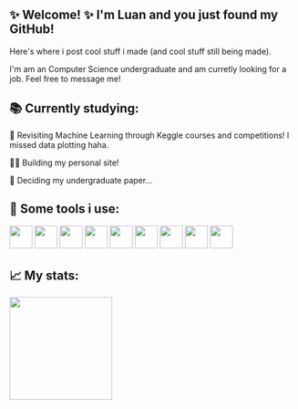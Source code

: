 ## ✨ Welcome! ✨ I'm Luan and you just found my GitHub!
Here's where i post cool stuff i made (and cool stuff still being made).

I'm am an Computer Science undergraduate and am curretly looking for a job. Feel free to message me!
          
## 📚 Currently studying:

🧠 Revisiting Machine Learning through Keggle courses and competitions! I missed data plotting haha.

✍🏻 Building my personal site!

🤔 Deciding my undergraduate paper...

## 🔧 Some tools i use:

<img src="https://cdn.jsdelivr.net/gh/devicons/devicon@latest/icons/python/python-original.svg" width="40" height="40" /> <img src="https://cdn.jsdelivr.net/gh/devicons/devicon@latest/icons/c/c-original.svg" width="40" height="40" />
<img src="https://cdn.jsdelivr.net/gh/devicons/devicon@latest/icons/cplusplus/cplusplus-original.svg" width="40" height="40" />
<img src="https://cdn.jsdelivr.net/gh/devicons/devicon@latest/icons/javascript/javascript-original.svg" width="40" height="40" />
<img src="https://cdn.jsdelivr.net/gh/devicons/devicon@latest/icons/nodejs/nodejs-original-wordmark.svg" width="40" height="40" />
<img src="https://cdn.jsdelivr.net/gh/devicons/devicon@latest/icons/html5/html5-original.svg" width="40" height="40" />
<img src="https://cdn.jsdelivr.net/gh/devicons/devicon@latest/icons/css3/css3-original.svg" width="40" height="40" />
<img src="https://cdn.jsdelivr.net/gh/devicons/devicon@latest/icons/react/react-original.svg" width="40" height="40" />
<img src="https://cdn.jsdelivr.net/gh/devicons/devicon@latest/icons/postgresql/postgresql-original.svg" width="40" height="40"  /> 

## 📈 My stats:

<div>
<a href="https://github.com/LuanKrzyzaniak">
<img loading="lazy" height="180em" src="https://github-readme-stats.vercel.app/api/top-langs/?username=LuanKrzyzaniak&layout=compact&langs_count=7&theme=dracula"/>
</div>

<!--
**LuanKrzyzaniak/LuanKrzyzaniak** is a ✨ _special_ ✨ repository because its `README.md` (this file) appears on your GitHub profile.

Here are some ideas to get you started:

- 🔭 I’m currently working on ...
- 🌱 I’m currently learning ...
- 👯 I’m looking to collaborate on ...
- 🤔 I’m looking for help with ...
- 💬 Ask me about ...
- 📫 How to reach me: ...
- 😄 Pronouns: ...
- ⚡ Fun fact: ...
-->
